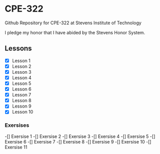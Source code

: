 # **CPE-322**
Github Repository for CPE-322 at Stevens Institute of Technology

I pledge my honor that I have abided by the Stevens Honor System.

## **Lessons**
- [x] Lesson 1
- [x] Lesson 2
- [x] Lesson 3
- [x] Lesson 4
- [x] Lesson 5
- [x] Lesson 6
- [x] Lesson 7
- [x] Lesson 8
- [x] Lesson 9
- [x] Lesson 10
### **Exersises**
-[] Exersise 1
-[] Exersise 2
-[] Exersise 3
-[] Exersise 4
-[] Exersise 5
-[] Exersise 6
-[] Exersise 7
-[] Exersise 8
-[] Exersise 9
-[] Exersise 10
-[] Exersise 11
